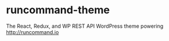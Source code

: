 runcommand-theme
================

The React, Redux, and WP REST API WordPress theme powering http://runcommand.io

